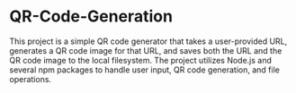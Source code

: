 # QR-Code-Generation

This project is a simple QR code generator that takes a user-provided URL, generates a QR code image for that URL, and saves both the URL and the QR code image to the local filesystem. The project utilizes Node.js and several npm packages to handle user input, QR code generation, and file operations.
